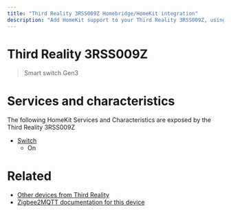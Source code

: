 ```yaml
---
title: "Third Reality 3RSS009Z Homebridge/HomeKit integration"
description: "Add HomeKit support to your Third Reality 3RSS009Z, using Homebridge, Zigbee2MQTT and homebridge-z2m."
---
```

<!---
This file has been GENERATED using src/docgen/docgen.ts
DO NOT EDIT THIS FILE MANUALLY!
-->
# Third Reality 3RSS009Z
> Smart switch Gen3


# Services and characteristics
The following HomeKit Services and Characteristics are exposed by
the Third Reality 3RSS009Z

* [Switch](../../switch.md)
  * On


# Related
* [Other devices from Third Reality](../index.md#third_reality)
* [Zigbee2MQTT documentation for this device](https://www.zigbee2mqtt.io/devices/3RSS009Z.html)